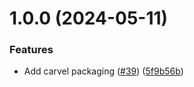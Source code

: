 # 1.0.0 (2024-05-11)


### Features

* Add carvel packaging ([#39](https://github.com/mitul01/watchdog-graphql/issues/39)) ([5f9b56b](https://github.com/mitul01/watchdog-graphql/commit/5f9b56be3f2caed5271ff35a93434ad9b980a81a))
